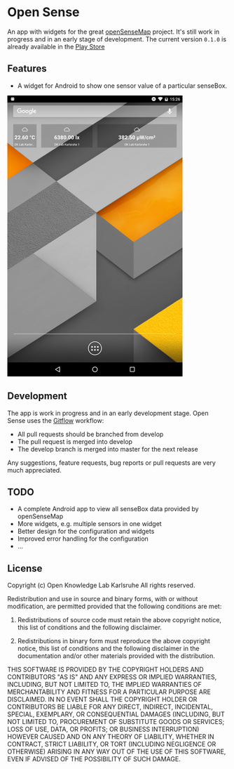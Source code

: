 # Open Sense
An app with widgets for the great [openSenseMap](https://opensensemap.org) project.
It's still work in progress and in an early stage of development.
The current version `0.1.0` is already available in the [Play Store](https://play.google.com/store/apps/details?id=de.codefor.karlsruhe.opensense)

## Features
- A widget for Android to show one sensor value of a particular senseBox.

![One Value Widget](/docs/one_value_widget.png)

## Development
The app is work in progress and in an early development stage.
Open Sense uses the [Gitflow](https://www.atlassian.com/git/tutorials/comparing-workflows#gitflow-workflow) workflow:
- All pull requests should be branched from develop
- The pull request is merged into develop
- The develop branch is merged into master for the next release

Any suggestions, feature requests, bug reports or pull requests are very much appreciated.

## TODO
- A complete Android app to view all senseBox data provided by openSenseMap
- More widgets, e.g. multiple sensors in one widget
- Better design for the configuration and widgets
- Improved error handling for the configuration
- ...


## License
Copyright (c) Open Knowledge Lab Karlsruhe
All rights reserved.

Redistribution and use in source and binary forms, with or without
modification, are permitted provided that the following conditions are met:

1. Redistributions of source code must retain the above copyright notice, this
  list of conditions and the following disclaimer.

2. Redistributions in binary form must reproduce the above copyright notice,
  this list of conditions and the following disclaimer in the documentation
  and/or other materials provided with the distribution.

THIS SOFTWARE IS PROVIDED BY THE COPYRIGHT HOLDERS AND CONTRIBUTORS "AS IS"
AND ANY EXPRESS OR IMPLIED WARRANTIES, INCLUDING, BUT NOT LIMITED TO, THE
IMPLIED WARRANTIES OF MERCHANTABILITY AND FITNESS FOR A PARTICULAR PURPOSE ARE
DISCLAIMED. IN NO EVENT SHALL THE COPYRIGHT HOLDER OR CONTRIBUTORS BE LIABLE
FOR ANY DIRECT, INDIRECT, INCIDENTAL, SPECIAL, EXEMPLARY, OR CONSEQUENTIAL
DAMAGES (INCLUDING, BUT NOT LIMITED TO, PROCUREMENT OF SUBSTITUTE GOODS OR
SERVICES; LOSS OF USE, DATA, OR PROFITS; OR BUSINESS INTERRUPTION) HOWEVER
CAUSED AND ON ANY THEORY OF LIABILITY, WHETHER IN CONTRACT, STRICT LIABILITY,
OR TORT (INCLUDING NEGLIGENCE OR OTHERWISE) ARISING IN ANY WAY OUT OF THE USE
OF THIS SOFTWARE, EVEN IF ADVISED OF THE POSSIBILITY OF SUCH DAMAGE.